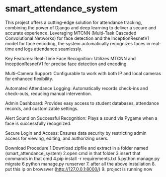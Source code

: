 # smart_attendance_system
This project offers a cutting-edge solution for attendance tracking, combining the power of Django and deep learning to deliver a secure and accurate experience. Leveraging MTCNN (Multi-Task Cascaded Convolutional Networks) for face detection and the InceptionResnetV1 model for face encoding, the system automatically recognizes faces in real-time and logs attendance seamlessly.

Key Features:
Real-Time Face Recognition: Utilizes MTCNN and InceptionResnetV1 for precise face detection and encoding.

Multi-Camera Support: Configurable to work with both IP and local cameras for enhanced flexibility.

Automated Attendance Logging: Automatically records check-ins and check-outs, reducing manual intervention.

Admin Dashboard: Provides easy access to student databases, attendance records, and customizable settings.

Alert Sound on Successful Recognition: Plays a sound via Pygame when a face is successfully recognized.

Secure Login and Access: Ensures data security by restricting admin access for viewing, editing, and authorizing users.

Download Procedure
1.Download zipfile and extract in a folder named (smart_attendance_system)
2.open cmd in that folder
3.insert that commands in that cmd
4.pip install -r requirements.txt
5.python manage.py migrate
6.python manage.py runserver
7. after all the above installation
8. put this ip on browswer (http://127.0.0.1:8000/)
9. project is running now
